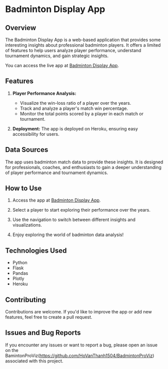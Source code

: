 # Badminton Display App

## Overview

The Badminton Display App is a web-based application that provides some interesting insights about professional badminton players.
It offers a limited of features to help users analyze player performance, understand tournament dynamics, and gain strategic insights.

You can access the live app at [Badminton Display App](https://badminton-display-app-05d930b52551.herokuapp.com/).

## Features

1. **Player Performance Analysis:**
   - Visualize the win-loss ratio of a player over the years.
   - Track and analyze a player's match win percentage.
   - Monitor the total points scored by a player in each match or tournament.

2. **Deployment:** The app is deployed on Heroku, ensuring easy accessibility for users.

## Data Sources

The app uses badminton match data to provide these insights. It is designed for professionals, coaches, and enthusiasts to gain a deeper understanding of player performance and tournament dynamics.

## How to Use

1. Access the app at [Badminton Display App](https://badminton-display-app-05d930b52551.herokuapp.com/).

2. Select a player to start exploring their performance over the years.

3. Use the navigation to switch between different insights and visualizations.

4. Enjoy exploring the world of badminton data analysis!

## Technologies Used

- Python
- Flask
- Pandas
- Plotly
- Heroku

## Contributing

Contributions are welcome. If you'd like to improve the app or add new features, feel free to create a pull request.

## Issues and Bug Reports

If you encounter any issues or want to report a bug, please open an issue on the BamintonProViz(https://github.com/HoVanThanh1504/BadmintonProViz) associated with this project.
